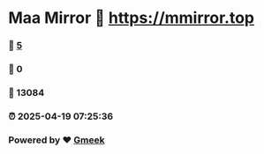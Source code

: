 # Maa Mirror :link: https://mmirror.top 
### :page_facing_up: [5](https://mmirror.top/tag.html) 
### :speech_balloon: 0 
### :hibiscus: 13084 
### :alarm_clock: 2025-04-19 07:25:36 
### Powered by :heart: [Gmeek](https://github.com/Meekdai/Gmeek)
